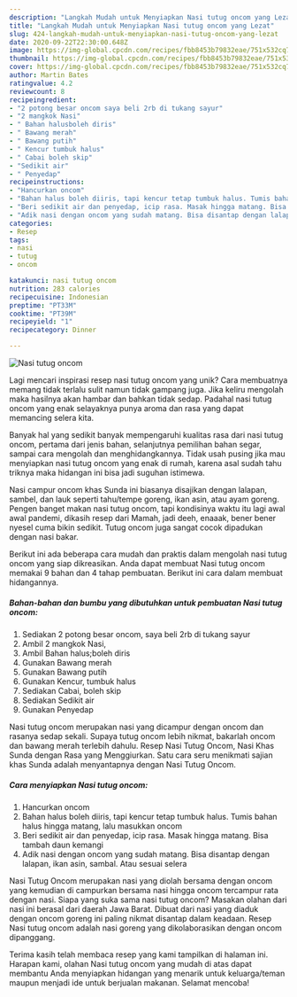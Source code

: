 ```yaml
---
description: "Langkah Mudah untuk Menyiapkan Nasi tutug oncom yang Lezat"
title: "Langkah Mudah untuk Menyiapkan Nasi tutug oncom yang Lezat"
slug: 424-langkah-mudah-untuk-menyiapkan-nasi-tutug-oncom-yang-lezat
date: 2020-09-22T22:30:00.648Z
image: https://img-global.cpcdn.com/recipes/fbb8453b79832eae/751x532cq70/nasi-tutug-oncom-foto-resep-utama.jpg
thumbnail: https://img-global.cpcdn.com/recipes/fbb8453b79832eae/751x532cq70/nasi-tutug-oncom-foto-resep-utama.jpg
cover: https://img-global.cpcdn.com/recipes/fbb8453b79832eae/751x532cq70/nasi-tutug-oncom-foto-resep-utama.jpg
author: Martin Bates
ratingvalue: 4.2
reviewcount: 8
recipeingredient:
- "2 potong besar oncom saya beli 2rb di tukang sayur"
- "2 mangkok Nasi"
- " Bahan halusboleh diris"
- " Bawang merah"
- " Bawang putih"
- " Kencur tumbuk halus"
- " Cabai boleh skip"
- "Sedikit air"
- " Penyedap"
recipeinstructions:
- "Hancurkan oncom"
- "Bahan halus boleh diiris, tapi kencur tetap tumbuk halus. Tumis bahan halus hingga matang, lalu masukkan oncom"
- "Beri sedikit air dan penyedap, icip rasa. Masak hingga matang. Bisa tambah daun kemangi"
- "Adik nasi dengan oncom yang sudah matang. Bisa disantap dengan lalapan, ikan asin, sambal. Atau sesuai selera"
categories:
- Resep
tags:
- nasi
- tutug
- oncom

katakunci: nasi tutug oncom 
nutrition: 283 calories
recipecuisine: Indonesian
preptime: "PT33M"
cooktime: "PT39M"
recipeyield: "1"
recipecategory: Dinner

---
```



![Nasi tutug oncom](https://img-global.cpcdn.com/recipes/fbb8453b79832eae/751x532cq70/nasi-tutug-oncom-foto-resep-utama.jpg)

Lagi mencari inspirasi resep nasi tutug oncom yang unik? Cara membuatnya memang tidak terlalu sulit namun tidak gampang juga. Jika keliru mengolah maka hasilnya akan hambar dan bahkan tidak sedap. Padahal nasi tutug oncom yang enak selayaknya punya aroma dan rasa yang dapat memancing selera kita.

Banyak hal yang sedikit banyak mempengaruhi kualitas rasa dari nasi tutug oncom, pertama dari jenis bahan, selanjutnya pemilihan bahan segar, sampai cara mengolah dan menghidangkannya. Tidak usah pusing jika mau menyiapkan nasi tutug oncom yang enak di rumah, karena asal sudah tahu triknya maka hidangan ini bisa jadi suguhan istimewa.

Nasi campur oncom khas Sunda ini biasanya disajikan dengan lalapan, sambel, dan lauk seperti tahu/tempe goreng, ikan asin, atau ayam goreng. Pengen banget makan nasi tutug oncom, tapi kondisinya waktu itu lagi awal awal pandemi, dikasih resep dari Mamah, jadi deeh, enaaak, bener bener nyesel cuma bikin sedikit. Tutug oncom juga sangat cocok dipadukan dengan nasi bakar.


Berikut ini ada beberapa cara mudah dan praktis dalam mengolah nasi tutug oncom yang siap dikreasikan. Anda dapat membuat Nasi tutug oncom memakai 9 bahan dan 4 tahap pembuatan. Berikut ini cara dalam membuat hidangannya.

<!--inarticleads1-->

##### Bahan-bahan dan bumbu yang dibutuhkan untuk pembuatan Nasi tutug oncom:

1. Sediakan 2 potong besar oncom, saya beli 2rb di tukang sayur
1. Ambil 2 mangkok Nasi,
1. Ambil  Bahan halus;boleh diris
1. Gunakan  Bawang merah
1. Gunakan  Bawang putih
1. Gunakan  Kencur, tumbuk halus
1. Sediakan  Cabai, boleh skip
1. Sediakan Sedikit air
1. Gunakan  Penyedap


Nasi tutug oncom merupakan nasi yang dicampur dengan oncom dan rasanya sedap sekali. Supaya tutug oncom lebih nikmat, bakarlah oncom dan bawang merah terlebih dahulu. Resep Nasi Tutug Oncom, Nasi Khas Sunda dengan Rasa yang Menggiurkan. Satu cara seru menikmati sajian khas Sunda adalah menyantapnya dengan Nasi Tutug Oncom. 

<!--inarticleads2-->

##### Cara menyiapkan Nasi tutug oncom:

1. Hancurkan oncom
1. Bahan halus boleh diiris, tapi kencur tetap tumbuk halus. Tumis bahan halus hingga matang, lalu masukkan oncom
1. Beri sedikit air dan penyedap, icip rasa. Masak hingga matang. Bisa tambah daun kemangi
1. Adik nasi dengan oncom yang sudah matang. Bisa disantap dengan lalapan, ikan asin, sambal. Atau sesuai selera


Nasi Tutug Oncom merupakan nasi yang diolah bersama dengan oncom yang kemudian di campurkan bersama nasi hingga oncom tercampur rata dengan nasi. Siapa yang suka sama nasi tutug oncom? Masakan olahan dari nasi ini berasal dari daerah Jawa Barat. Dibuat dari nasi yang diaduk dengan oncom goreng ini paling nikmat disantap dalam keadaan. Resep Nasi tutug oncom adalah nasi goreng yang dikolaborasikan dengan oncom dipanggang. 

Terima kasih telah membaca resep yang kami tampilkan di halaman ini. Harapan kami, olahan Nasi tutug oncom yang mudah di atas dapat membantu Anda menyiapkan hidangan yang menarik untuk keluarga/teman maupun menjadi ide untuk berjualan makanan. Selamat mencoba!
